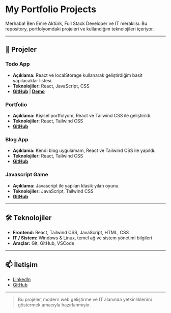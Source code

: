 # My Portfolio Projects

Merhaba! Ben Emre Aktürk, Full Stack Developer ve IT meraklısı. Bu repository, portfolyomdaki projeleri ve kullandığım teknolojileri içeriyor.

---

## 🚀 Projeler

### Todo App
- **Açıklama:** React ve localStorage kullanarak geliştirdiğim basit yapılacaklar listesi.
- **Teknolojiler:** React, JavaScript, CSS
- **[GitHub](https://github.com/emreakturkk/todo-app)** | **[Demo](https://todo.example.com)**

### Portfolio
- **Açıklama:** Kişisel portfolyom, React ve Tailwind CSS ile geliştirildi.
- **Teknolojiler:** React, Tailwind CSS
- **[GitHub](https://github.com/emreakturkk/portfolio)**

### Blog App
- **Açıklama:** Kendi blog uygulamam, React ve Tailwind CSS ile yapıldı.
- **Teknolojiler:** React, Tailwind CSS
- **[GitHub](https://github.com/emreakturkk/portfolio)**

### Javascript Game
- **Açıklama:** Javascript ile yapılan klasik yılan oyunu.
- **Teknolojiler:** JavaScript, Tailwind CSS
- **[GitHub](https://github.com/emreakturkk/portfolio)**

---

## 🛠️ Teknolojiler
- **Frontend:** React, Tailwind CSS, JavaScript, HTML, CSS
- **IT / Sistem:** Windows & Linux, temel ağ ve sistem yönetimi bilgileri
- **Araçlar:** Git, GitHub, VSCode

---

## 📫 İletişim
- [LinkedIn](https://linkedin.com/in/emreaktürk)
- [GitHub](https://github.com/emreakturkk)

---

> Bu projeler, modern web geliştirme ve IT alanında yetkinliklerimi göstermek amacıyla hazırlanmıştır.
